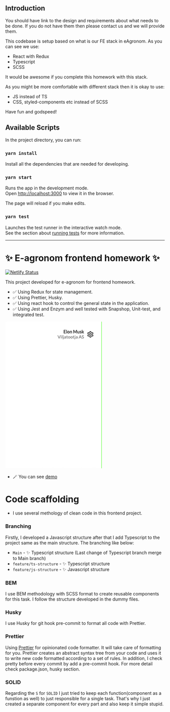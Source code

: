 ## Introduction

You should have link to the design and requirements about what needs to be done.
If you do not have them then please contact us and we will provide them.

This codebase is setup based on what is our FE stack in eAgronom.
As you can see we use:

- React with Redux
- Typescript
- SCSS

It would be awesome if you complete this homework with this stack.

As you might be more comfortable with different stack then it is okay to use:

- JS instead of TS
- CSS, styled-components etc instead of SCSS

Have fun and godspeed!

## Available Scripts

In the project directory, you can run:

### `yarn install`

Install all the dependencies that are needed for developing.

### `yarn start`

Runs the app in the development mode.\
Open [http://localhost:3000](http://localhost:3000) to view it in the browser.

The page will reload if you make edits.

### `yarn test`

Launches the test runner in the interactive watch mode.\
See the section about [running tests](https://facebook.github.io/create-react-app/docs/running-tests) for more information.

---

# ✨ E-agronom frontend homework ✨

[![Netlify Status](https://api.netlify.com/api/v1/badges/49218646-5979-4468-beb5-9c22811411ad/deploy-status)](https://app.netlify.com/sites/eagronom/deploys)

This project developed for e-agronom for frontend homework.

- ✅ Using Redux for state management.
- ✅ Using Prettier, Husky.
- ✅ Using react hook to control the general state in the application.
- ✅ Using Jest and Enzym and well tested with Snapshop, Unit-test, and integrated test.

![e-agronom](e-agronom.gif)

- 🪄 You can see [demo](https://eagronom.netlify.app/)

# Code scaffolding

- I use several methology of clean code in this frontend project.

### Branching

Firstly, I developed a Javascript structure after that I add Typescript to the project same as the main structure. The branching like below:

- `Main` - ✨ Typescript structure (Last change of Typescript branch merge to Main branch)
- `feature/ts-structure` - ✨ Typescript structure
- `feature/js-structure` - ✨ Javascript structure

### BEM

I use BEM methodology with SCSS format to create reusable components for this task. I follow the structure developed in the dummy files.

### Husky

I use Husky for git hook pre-commit to format all code with Prettier.

### Prettier

Using [Prettier](https://prettier.io/) for opinionated code formatter.
It will take care of formatting for you.
Prettier creates an abstract syntax tree from your code and uses it to write new code formatted according to a set of rules.
In addition, I check pretty before every commit by add a pre-commit hook. For more detail check package.json, husky section.

### SOLID

Regarding the `S` for `SOLID` I just tried to keep each function(component as a funstion as well) to
just responsible for a single task. That's why I just created a separate component for every part
and also keep it simple stupid.
